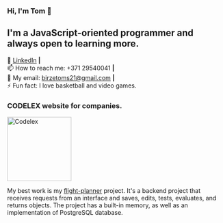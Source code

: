 ### Hi, I'm Tom 👋

## I'm a JavaScript-oriented programmer and always open to learning more.

👔 [LinkedIn](https://linkedin.com/in/tomsbirze) **|**  
📫 How to reach me: +371 29540041 **|**  
📧 My email: birzetoms21@gmail.com **|**  
⚡ Fun fact: I love basketball and video games.

### CODELEX website for companies.
<a href="https://www.codelex.io/en/partners">
  <img src="https://yt3.ggpht.com/0l2xQdIct2Fm8RD8axpIO_6c0i3ps-tNccxBTUvOYyFkUO9kMQrB0PSTR9mD6a3Bv9nksI4X5g=s900-c-k-c0x00ffffff-no-rj" alt="Codelex" width="150" height="150">
</a> 


My best work is my [flight-planner](https://github.com/TomsBirze/flight-planner) project. It's a backend project that receives requests from an interface and saves, edits, tests, evaluates, and returns objects. The project has a built-in memory, as well as an implementation of PostgreSQL database.
